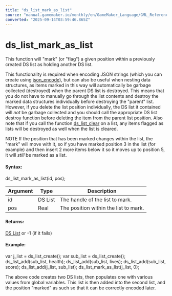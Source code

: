 ```yaml
---
title: "ds_list_mark_as_list"
source: "manual.gamemaker.io/monthly/en/GameMaker_Language/GML_Reference/Data_Structures/DS_Lists/ds_list_mark_as_list.htm"
converted: "2025-09-14T03:59:46.865Z"
---
```


# ds\_list\_mark\_as\_list

This function will "mark" (or "flag") a given position within a previously created DS list as holding another DS list.

This functionality is required when encoding JSON strings (which you can create using [json\_encode](../../File_Handling/Encoding_And_Hashing/json_encode.md)), but can also be useful when nesting data structures, as items marked in this way will automatically be garbage collected (destroyed) when the parent DS list is destroyed. This means that you do not have to manually go through the list contents and destroy the marked data structures individually before destroying the "parent" list. However, if you delete the list position individually, the DS list it contained will _not_ be garbage collected and you should call the appropriate DS list destroy function before deleting the item from the parent list position. Also note that if you call the function [ds\_list\_clear](ds_list_clear.md) on a list, any items flagged as lists will be destroyed as well when the list is cleared.

NOTE If the position that has been marked changes within the list, the "mark" will move with it, so if you have marked position 3 in the list (for example) and then insert 2 more items below it so it moves up to position 5, it will _still_ be marked as a list.

#### Syntax:

ds\_list\_mark\_as\_list(id, pos);

| Argument | Type | Description |
| --- | --- | --- |
| id | DS List | The handle of the list to mark. |
| pos | Real | The position within the list to mark. |

#### Returns:

[DS List](ds_list_create.md) or -1 (if it fails)

#### Example:

var j\_list = ds\_list\_create();
var sub\_list = ds\_list\_create();
ds\_list\_add(sub\_list, health);
ds\_list\_add(sub\_list, lives);
ds\_list\_add(sub\_list, score);
ds\_list\_add(j\_list, sub\_list);
ds\_list\_mark\_as\_list(j\_list, 0);

The above code creates two DS lists, then populates one with various values from global variables. This list is then added into the second list, and the position "marked" as such so that it can be correctly encoded later.